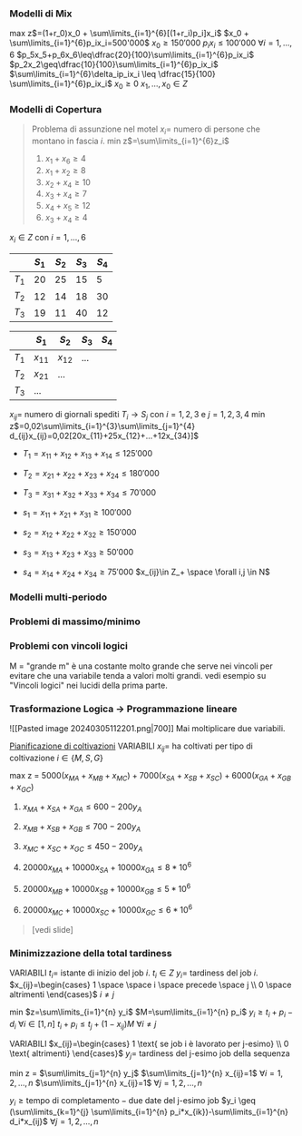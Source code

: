 ### Modelli di Mix
max z$=(1+r_0)x_0 + \sum\limits_{i=1}^{6}[(1+r_i)p_i]x_i$ 
$x_0 + \sum\limits_{i=1}^{6}p_ix_i=500'000$
$x_0\geq150'000$
$p_ix_i\leq100'000$ $\forall i=1,...,6$
$p_5x_5+p_6x_6\leq\dfrac{20}{100}\sum\limits_{i=1}^{6}p_ix_i$ 
$p_2x_2\geq\dfrac{10}{100}\sum\limits_{i=1}^{6}p_ix_i$
$\sum\limits_{i=1}^{6}\delta_ip_ix_i \leq \dfrac{15}{100} \sum\limits_{i=1}^{6}p_ix_i$
$x_0\geq0$
$x_1,...,x_0 \in Z$ 

### Modelli di Copertura
>Problema di assunzione nel motel
>$x_i=$ numero di persone che montano in fascia $i$.
>min z$=\sum\limits_{i=1}^{6}z_i$ 
>1. $x_1+x_6\geq4$
>2. $x_1+x_2\geq8$ 
>3. $x_2+x_4\geq10$
>4. $x_3+x_4\geq7$
>5. $x_4+x_5\geq12$
>6. $x_3+x_4\geq4$

$x_i\in Z$ con $i=1,...,6$

|       | $S_1$ | $S_2$ | $S_3$ | $S_4$ |
| ----- | ----- | ----- | ----- | ----- |
| $T_1$ | 20    | 25    | 15    | 5     |
| $T_2$ | 12    | 14    | 18    | 30    |
| $T_3$ | 19    | 11    | 40    | 12    |

|       | $S_1$    | $S_2$    | $S_3$ | $S_4$ |
| ----- | -------- | -------- | ----- | ----- |
| $T_1$ | $x_{11}$ | $x_{12}$ | ...   |       |
| $T_2$ | $x_{21}$ | ...      |       |       |
| $T_3$ | ...      |          |       |       |

$x_{ij}=$ numero di giornali spediti $T_i \to S_j$ con $i=1,2,3$ e $j=1,2,3,4$
min z$=0,02\sum\limits_{i=1}^{3}\sum\limits_{j=1}^{4} d_{ij}x_{ij}=0,02[20x_{11}+25x_{12}+...+12x_{34}]$ 

- $T_1=x_{11}+x_{12}+x_{13}+x_{14}\leq125'000$
- $T_2=x_{21}+x_{22}+x_{23}+x_{24}\leq180'000$
- $T_3=x_{31}+x_{32}+x_{33}+x_{34}\leq70'000$

- $s_1=x_{11}+x_{21}+x_{31}\geq100'000$
- $s_2=x_{12}+x_{22}+x_{32}\geq150'000$
- $s_3=x_{13}+x_{23}+x_{33}\geq50'000$
- $s_4=x_{14}+x_{24}+x_{34}\geq75'000$
$x_{ij}\in Z_+ \space \forall i,j \in N$

### Modelli multi-periodo

### Problemi di massimo/minimo

### Problemi con vincoli logici
M = "grande m" è una costante molto grande che serve nei vincoli per evitare che una variabile tenda a valori molti grandi.
vedi esempio su "Vincoli logici" nei lucidi della prima parte.

### Trasformazione Logica $\to$ Programmazione lineare
![[Pasted image 20240305112201.png|700]]
Mai moltiplicare due variabili.

<u>Pianificazione di coltivazioni</u>
VARIABILI
$x_{ij}=$ ha coltivati per tipo di coltivazione $i\in \{M,S,G\}$

max z = $5000(x_{MA}+x_{MB}+x_{MC})+7000(x_{SA}+x_{SB}+x_{SC})+6000(x_{GA}+x_{GB}+x_{GC})$

1. $x_{MA}+x_{SA}+x_{GA} \leq 600-200y_A$
2. $x_{MB}+x_{SB}+x_{GB}\leq 700-200y_A$
3. $x_{MC}+x_{SC}+x_{GC}\leq 450-200y_A$

1. $20000x_{MA}+10000x_{SA}+10000x_{GA} \leq 8*10^6$
2. $20000x_{MB}+10000x_{SB}+10000x_{GB} \leq 5*10^6$
3. $20000x_{MC}+10000x_{SC}+10000x_{GC} \leq 6*10^6$

> [vedi slide]

### Minimizzazione della total tardiness
VARIABILI
$t_i=$ istante di inizio del job $i$.   $t_i \in Z$
$y_i=$ tardiness del job $i$.
$x_{ij}=\begin{cases} 1 \space \space i \space precede \space j \\ 0 \space  altrimenti \end{cases}$   $i \neq j$ 

min $z=\sum\limits_{i=1}^{n} y_i$
$M=\sum\limits_{i=1}^{n} p_i$
$y_i\geq t_i+p_i-d_i$   $\forall i \in [1,n]$
$t_i+p_i\leq t_j+(1-x_{ij})M$     $\forall i\neq j$


VARIABILI
$x_{ij}=\begin{cases} 1 \text{   se job i è lavorato per j-esimo} \\ 0 \text{   altrimenti} \end{cases}$ 
$y_j=$ tardiness del j-esimo job della sequenza

min z = $\sum\limits_{j=1}^{n} y_j$ 
$\sum\limits_{j=1}^{n} x_{ij}=1$   $\forall i=1,2,...,n$
$\sum\limits_{j=1}^{n} x_{ij}=1$   $\forall j=1,2,...,n$

$y_i \geq \text{tempo di completamento} - \text{due date del j-esimo job}$
$y_i \geq (\sum\limits_{k=1}^{j} \sum\limits_{i=1}^{n} p_i*x_{ik})-\sum\limits_{i=1}^{n} d_i*x_{ij}$    $\forall j=1,2,...,n$ 

